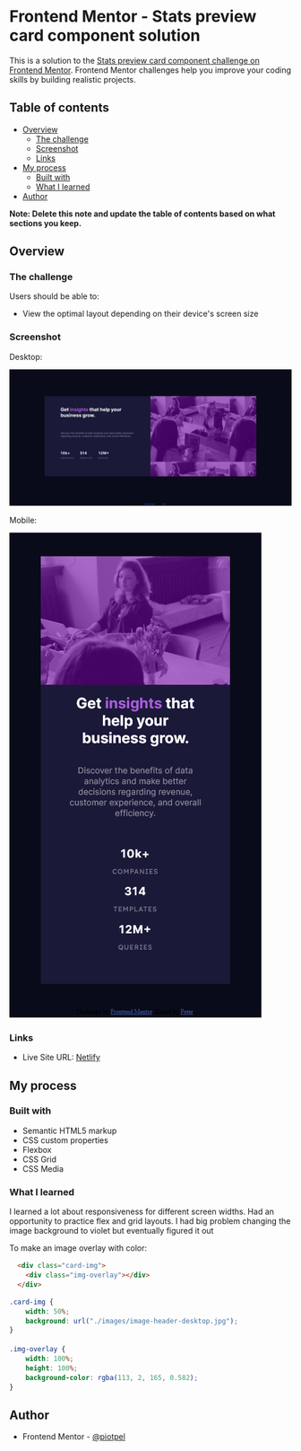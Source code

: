 # Frontend Mentor - Stats preview card component solution

This is a solution to the [Stats preview card component challenge on Frontend Mentor](https://www.frontendmentor.io/challenges/stats-preview-card-component-8JqbgoU62). Frontend Mentor challenges help you improve your coding skills by building realistic projects. 

## Table of contents

- [Overview](#overview)
  - [The challenge](#the-challenge)
  - [Screenshot](#screenshot)
  - [Links](#links)
- [My process](#my-process)
  - [Built with](#built-with)
  - [What I learned](#what-i-learned)
- [Author](#author)

**Note: Delete this note and update the table of contents based on what sections you keep.**

## Overview

### The challenge

Users should be able to:

- View the optimal layout depending on their device's screen size

### Screenshot
Desktop:

![](./Solution%20-%20dekstop.png)

Mobile:

![](./Solution%20-%20mobile.png)

### Links

- Live Site URL: [Netlify](https://fabulous-dragon-7a0b3e.netlify.app/)

## My process

### Built with

- Semantic HTML5 markup
- CSS custom properties
- Flexbox
- CSS Grid
- CSS Media

### What I learned

I learned a lot about responsiveness for different screen widths. Had an opportunity to practice flex and grid layouts. I had big problem changing the image background to violet but eventually figured it out

To make an image overlay with color:

```html
  <div class="card-img">
    <div class="img-overlay"></div>
  </div>
```
```css
.card-img {
    width: 50%;
    background: url("./images/image-header-desktop.jpg");
}

.img-overlay {
    width: 100%;
    height: 100%;
    background-color: rgba(113, 2, 165, 0.582);
}
```

## Author

- Frontend Mentor - [@piotpel](https://www.frontendmentor.io/profile/piotpel)